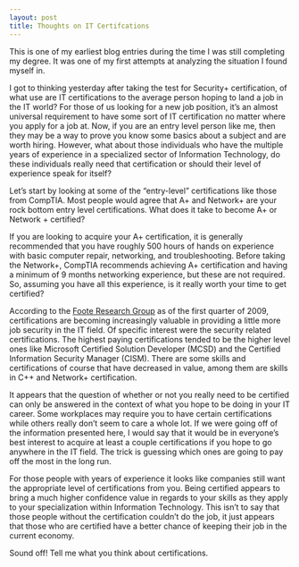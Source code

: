 ```yaml
---
layout: post
title: Thoughts on IT Certifcations
---
```



<div class="message">
  This is one of my earliest blog entries during the time I was still completing my degree. It was one of my first attempts at analyzing the situation I found myself in.
</div>

I got to thinking yesterday after taking the test for Security+ certification, of what use are IT certifications to the average person hoping to land a job in the IT world?  For those of us looking for a new job position, it’s an almost universal requirement to have some sort of IT certification no matter where you apply for a job at.  Now, if you are an entry level person like me, then they may be a way to prove you know some basics about a subject and are worth hiring.  However, what about those individuals who have the multiple years of experience in a specialized sector of Information Technology, do these individuals really need that certification or should their level of experience speak for itself?

Let’s start by looking at some of the “entry-level” certifications like those from CompTIA.  Most people would agree that A+ and Network+ are your rock bottom entry level certifications.  What does it take to become A+ or Network + certified?

If you are looking to acquire your A+ certification, it is generally recommended that you have roughly 500 hours of hands on experience with basic computer repair, networking, and troubleshooting.  Before taking the Network+, CompTIA recommends achieving A+ certification and having a minimum of 9 months networking experience, but these are not required.  So, assuming you have all this experience, is it really worth your time to get certified?

According to the [Foote Research Group](https://web.archive.org/web/20090520164226/http://www.footepartners.com/FooteNewsrelease_2009skillstrends_041609V1.pdf) as of the first quarter of 2009, certifications are becoming increasingly valuable in providing a little more job security in the IT field.  Of specific interest were the security related certifications.  The highest paying certifications tended to be the higher level ones like Microsoft Certified Solution Developer (MCSD) and the Certified Information Security Manager (CISM). There are some skills and certifications of course that have decreased in value, among them are skills in C++ and Network+ certification.

It appears that the question of whether or not you really need to be certified can only be answered in the context of what you hope to be doing in your IT career.  Some workplaces may require you to have certain certifications while others really don’t seem to care a whole lot.  If we were going off of the information presented here, I would say that it would be in everyone’s best interest to acquire at least a couple certifications if you hope to go anywhere in the IT field.  The trick is guessing which ones are going to pay off the most in the long run.

For those people with years of experience it looks like companies still want the appropriate level of certifications from you.  Being certified appears to bring a much higher confidence value in regards to your skills as they apply to your specialization within Information Technology.  This isn’t to say that those people without the certification couldn’t do the job, it just appears that those who are certified have a better chance of keeping their job in the current economy.

Sound off!  Tell me what you think about certifications.
